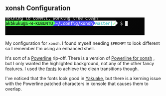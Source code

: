 xonsh Configuration
-------------------

![alt text](screenshot.png)

My configuration for `xonsh`. I found myself needing `$PROMPT` to look different
so I remember I'm using an enhanced shell.

It's sort of a [Powerline](https://github.com/b-ryan/powerline-shell) rip-off.
There is a version of [Powerline for xonsh](https://github.com/santagada/xontrib-powerline)
, but I only wanted the highlighted background, not any of the other fancy
features. I used the [fonts](https://github.com/powerline/fonts) to achieve the
clean transitions though.

I've noticed that the fonts look good in [Yakuake](https://yakuake.kde.org/),
but there is a kerning issue with the Powerline patched characters in konsole
that causes them to overlap.

